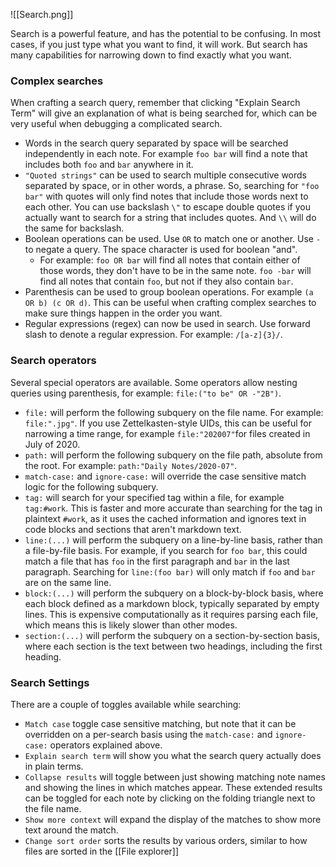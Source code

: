 ![[Search.png]]

Search is a powerful feature, and has the potential to be confusing. In most cases, if you just type what you want to find, it will work. But search has many capabilities for narrowing down to find exactly what you want.

### Complex searches

When crafting a search query, remember that clicking "Explain Search Term" will give an explanation of what is being searched for, which can be very useful when debugging a complicated search.

- Words in the search query separated by space will be searched independently in each note. For example `foo bar` will find a note that includes both `foo` and `bar` anywhere in it.
- `"Quoted strings"` can be used to search multiple consecutive words separated by space, or in other words, a phrase. So, searching for `"foo bar"` with quotes will only find notes that include those words next to each other. You can use backslash `\"` to escape double quotes if you actually want to search for a string that includes quotes. And `\\` will do the same for backslash.
- Boolean operations can be used. Use `OR` to match one or another. Use `-` to negate a query. The space character is used for boolean "and".
	- For example: `foo OR bar` will find all notes that contain either of those words, they don't have to be in the same note. `foo -bar` will find all notes that contain `foo`, but not if they also contain `bar`.
- Parenthesis can be used to group boolean operations. For example `(a OR b) (c OR d)`. This can be useful when crafting complex searches to make sure things happen in the order you want.
- Regular expressions (regex) can now be used in search. Use forward slash to denote a regular expression. For example: `/[a-z]{3}/`.

### Search operators

Several special operators are available. Some operators allow nesting queries using parenthesis, for example: `file:("to be" OR -"2B")`.

- `file:` will perform the following subquery on the file name. For example: `file:".jpg"`. If you use Zettelkasten-style UIDs, this can be useful for narrowing a time range, for example `file:"202007"`for files created in July of 2020.
- `path:` will perform the following subquery on the file path, absolute from the root. For example: `path:"Daily Notes/2020-07"`.
- `match-case:` and `ignore-case:` will override the case sensitive match logic for the following subquery.
- `tag:` will search for your specified tag within a file, for example `tag:#work`. This is faster and more accurate than searching for the tag in plaintext `#work`, as it uses the cached information and ignores text in code blocks and sections that aren't markdown text.
- `line:(...)` will perform the subquery on a line-by-line basis, rather than a file-by-file basis. For example, if you search for `foo bar`, this could match a file that has `foo` in the first paragraph and `bar` in the last paragraph. Searching for `line:(foo bar)` will only match if `foo` and `bar` are on the same line.
- `block:(...)` will perform the subquery on a block-by-block basis, where each block defined as a markdown block, typically separated by empty lines. This is expensive computationally as it requires parsing each file, which means this is likely slower than other modes.
- `section:(...)` will perform the subquery on a section-by-section basis, where each section is the text between two headings, including the first heading.

### Search Settings

There are a couple of toggles available while searching:

- `Match case` toggle case sensitive matching, but note that it can be overridden on a per-search basis using the `match-case:` and `ignore-case:` operators explained above.
- `Explain search term` will show you what the search query actually does in plain terms.
- `Collapse results` will toggle between just showing matching note names and showing the lines in which matches appear. These extended results can be toggled for each note by clicking on the folding triangle next to the file name.
- `Show more context` will expand the display of the matches to show more text around the match.
- `Change sort order` sorts the results by various orders, similar to how files are sorted in the [[File explorer]]
